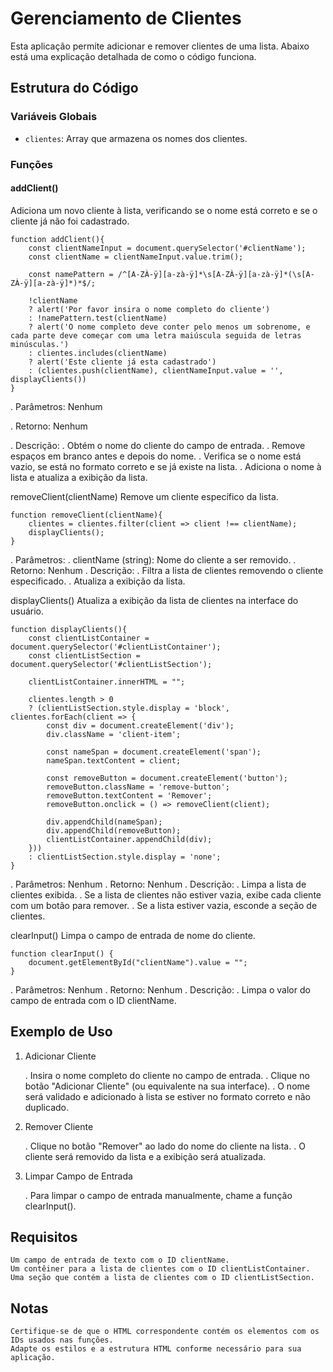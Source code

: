 # Gerenciamento de Clientes

Esta aplicação permite adicionar e remover clientes de uma lista. Abaixo está uma explicação detalhada de como o código funciona.

## Estrutura do Código

### Variáveis Globais

- `clientes`: Array que armazena os nomes dos clientes.

### Funções

#### addClient()
Adiciona um novo cliente à lista, verificando se o nome está correto e se o cliente já não foi cadastrado.

```
function addClient(){
    const clientNameInput = document.querySelector('#clientName');
    const clientName = clientNameInput.value.trim();

    const namePattern = /^[A-ZÀ-ÿ][a-zà-ÿ]*\s[A-ZÀ-ÿ][a-zà-ÿ]*(\s[A-ZÀ-ÿ][a-zà-ÿ]*)*$/;

    !clientName 
    ? alert('Por favor insira o nome completo do cliente')
    : !namePattern.test(clientName)
    ? alert('O nome completo deve conter pelo menos um sobrenome, e cada parte deve começar com uma letra maiúscula seguida de letras minúsculas.')
    : clientes.includes(clientName)
    ? alert('Este cliente já esta cadastrado')
    : (clientes.push(clientName), clientNameInput.value = '', displayClients())
} 
```
. Parâmetros: Nenhum

. Retorno: Nenhum

. Descrição:
    . Obtém o nome do cliente do campo de entrada.
    . Remove espaços em branco antes e depois do nome.
    . Verifica se o nome está vazio, se está no formato correto e se já existe na lista.
    . Adiciona o nome à lista e atualiza a exibição da lista.
  
removeClient(clientName)
Remove um cliente específico da lista.

```
function removeClient(clientName){
    clientes = clientes.filter(client => client !== clientName);
    displayClients(); 
}
```
. Parâmetros:
  . clientName (string): Nome do cliente a ser removido.
. Retorno: Nenhum
. Descrição:
    . Filtra a lista de clientes removendo o cliente especificado.
    . Atualiza a exibição da lista.
  
displayClients()
Atualiza a exibição da lista de clientes na interface do usuário.
```
function displayClients(){
    const clientListContainer = document.querySelector('#clientListContainer');
    const clientListSection = document.querySelector('#clientListSection');

    clientListContainer.innerHTML = "";

    clientes.length > 0
    ? (clientListSection.style.display = 'block', clientes.forEach(client => {
        const div = document.createElement('div');
        div.className = 'client-item';

        const nameSpan = document.createElement('span');
        nameSpan.textContent = client;

        const removeButton = document.createElement('button');
        removeButton.className = 'remove-button';
        removeButton.textContent = 'Remover';
        removeButton.onclick = () => removeClient(client);

        div.appendChild(nameSpan);
        div.appendChild(removeButton);
        clientListContainer.appendChild(div);
    }))
    : clientListSection.style.display = 'none';
}
```
. Parâmetros: Nenhum
. Retorno: Nenhum
. Descrição:
    . Limpa a lista de clientes exibida.
    . Se a lista de clientes não estiver vazia, exibe cada cliente com um botão para remover.
    . Se a lista estiver vazia, esconde a seção de clientes.
  
clearInput()
Limpa o campo de entrada de nome do cliente.
```
function clearInput() { 
    document.getElementById("clientName").value = "";
}
```
. Parâmetros: Nenhum
. Retorno: Nenhum
. Descrição:
    . Limpa o valor do campo de entrada com o ID clientName.
    
## Exemplo de Uso

1. Adicionar Cliente

    . Insira o nome completo do cliente no campo de entrada.
    . Clique no botão "Adicionar Cliente" (ou equivalente na sua interface).
    . O nome será validado e adicionado à lista se estiver no formato correto e não duplicado.
   
2. Remover Cliente

    . Clique no botão "Remover" ao lado do nome do cliente na lista.
    . O cliente será removido da lista e a exibição será atualizada.
   
4. Limpar Campo de Entrada

    . Para limpar o campo de entrada manualmente, chame a função clearInput().
   
## Requisitos
    Um campo de entrada de texto com o ID clientName.
    Um contêiner para a lista de clientes com o ID clientListContainer.
    Uma seção que contém a lista de clientes com o ID clientListSection.
    
## Notas
    Certifique-se de que o HTML correspondente contém os elementos com os IDs usados nas funções.
    Adapte os estilos e a estrutura HTML conforme necessário para sua aplicação.
